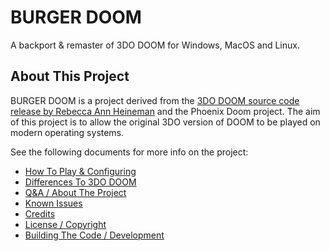 # BURGER DOOM

A backport & remaster of 3DO DOOM for Windows, MacOS and Linux.

## About This Project

BURGER DOOM is a project derived from the [3DO DOOM source code release by Rebecca Ann Heineman](https://github.com/Olde-Skuul/doom3do) and the Phoenix Doom project. The aim of this project is to allow the original 3DO version of DOOM to be played on modern operating systems.

See the following documents for more info on the project:

- [How To Play & Configuring](docs/How%20To%20Play.md)
- [Differences To 3DO DOOM](docs/Differences%20To%203DO%20DOOM.md)
- [Q&A / About The Project](docs/Q%26A.md)
- [Known Issues](docs/Known%20Issues.md)
- [Credits](docs/Credits.md)
- [License / Copyright](docs/License%20%26%20Copyright.md)
- [Building The Code / Development](docs/Building%20The%20Code.md)

